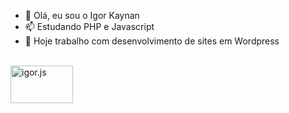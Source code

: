 - 👋 Olá, eu sou o Igor Kaynan
- 📫 Estudando PHP e Javascript
- 🌱 Hoje trabalho com desenvolvimento de sites em Wordpress


<div style = "display:inline-block;"><br>
  	<img align="center" alt="igor.js" height="60" width="100" src="https://img.shields.io/badge/HTML5-E34F26?style=for-the-badge&logo=html5&logoColor=white">
</dvi>



<!--- igorkaynan/igorkaynan is a ✨ special ✨ repository because its `README.md` (this file) appears on your GitHub profile.
You can click the Preview link to take a look at your changes.--->
